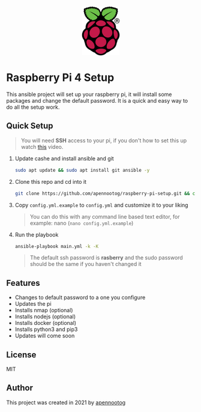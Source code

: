 <p align="center">
   <img src="Images/rpi.png" width="100" height="130">
</p>

# Raspberry Pi 4 Setup

This ansible project will set up your raspberry pi, it will install some packages and change the default password. It is a quick and easy way to do all the setup work.

## Quick Setup

> You will need **SSH** access to your pi, if you don't how to set this up watch [this](https://www.youtube.com/watch?v=63yw7b0NuWc) video.

1. Update cashe and install ansible and git

   ```bash
   sudo apt update && sudo apt install git ansible -y
   ```

2. Clone this repo and cd into it 

   ```bash
   git clone https://github.com/apennootog/raspberry-pi-setup.git && cd raspberry-pi-setup
   ```

3. Copy `config.yml.example` to `config.yml` and customize it to your liking

   > You can do this with any command line based text editor, for example: nano (`nano config.yml.example`)

4. Run the playbook

   ```bash
   ansible-playbook main.yml -k -K
   ```

   > The default ssh password is **rasberry** and the sudo password should be the same if you haven't changed it

   

## Features

- Changes to default password to a one you configure
- Updates the pi
- Installs nmap (optional)
- Installs nodejs (optional)
- Installs docker (optional)
- Installs python3 and pip3 
- Updates will come soon



## License

MIT



## Author

This project was created in 2021 by [apennootog](https://github.com/apennootog)  